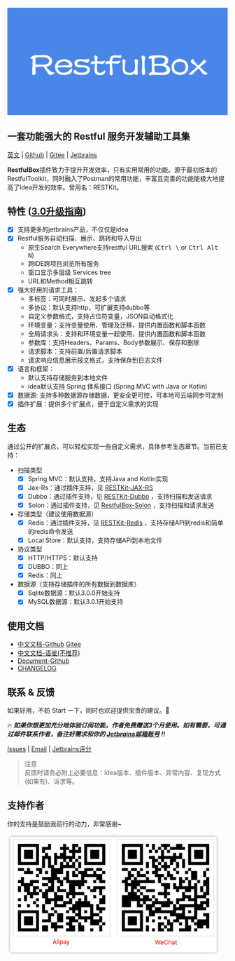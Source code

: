 <a href="https://plugins.jetbrains.com/plugin/14723-restkit">![bg](doc/en/images/bg2.png)</a>

## 一套功能强大的 Restful 服务开发辅助工具集


[英文](./README.md) | [Github](https://github.com/newhoo/RESTKit) | [Gitee](https://gitee.com/newhoo/RESTKit) | [Jetbrains](https://plugins.jetbrains.com/plugin/14723-restkit/reviews)

**RestfulBox**插件致力于提升开发效率，只有实用常用的功能。源于最初版本的RestfulToolkit，同时融入了Postman的常用功能，丰富且完善的功能能极大地提高了Idea开发的效率。曾用名：RESTKit。

## 特性 ([3.0升级指南](doc/zh_CN/快速入门/3.0升级指南.md))
- [x] 支持更多的jetbrains产品，不仅仅是idea
- [x] Restful服务自动扫描、展示、跳转和导入导出
  - 原生Search Everywhere支持restful URL搜索 (<kbd>Ctrl \\</kbd> or <kbd>Ctrl Alt N</kbd>)
  - 跨IDE跨项目浏览所有服务
  - 窗口显示多层级 Services tree
  - URL和Method相互跳转
- [x] 强大好用的请求工具：
  - 多标签：可同时展示、发起多个请求
  - 多协议：默认支持http，可扩展支持dubbo等
  - 自定义参数格式，支持占位符变量，JSON自动格式化
  - 环境变量：支持变量使用、管理及迁移，提供内置函数和脚本函数
  - 全局请求头：支持和环境变量一起使用，提供内置函数和脚本函数
  - 参数库：支持Headers、Params、Body参数展示、保存和删除
  - 请求脚本：支持前置/后置请求脚本
  - 请求响应信息展示报文格式，支持保存到日志文件
- [x] 语言和框架：
  - 默认支持存储服务到本地文件
  - idea默认支持 Spring 体系接口 (Spring MVC with Java or Kotlin)
- [x] 数据源: 支持多种数据源存储数据，更安全更可控，可本地可云端同步可定制
- [x] 插件扩展：提供多个扩展点，便于自定义需求的实现

## 生态

通过公开的扩展点，可以轻松实现一些自定义需求，具体参考生态章节。当前已支持：
- 扫描类型
  - [x] Spring MVC：默认支持，支持Java and Kotlin实现
  - [x] Jax-Rs：通过插件支持，见 [RESTKit-JAX-RS](https://github.com/huzunrong/RESTKit-JAX-RS)
  - [x] Dubbo：通过插件支持，见 [RESTKit-Dubbo](https://github.com/newhoo/RESTKit-Dubbo) ，支持扫描和发送请求
  - [x] Solon：通过插件支持，见 [RestfulBox-Solon](https://github.com/newhoo/RestfulBox-Solon) ，支持扫描和请求发送
- 存储类型（建议使用数据源）
  - [x] Redis：通过插件支持，见 [RESTKit-Redis](https://github.com/newhoo/RESTKit-Redis) ，支持存储API到redis和简单的redis命令发送
  - [x] Local Store：默认支持，支持存储API到本地文件
- 协议类型
  - [x] HTTP/HTTPS：默认支持
  - [x] DUBBO：同上
  - [x] Redis：同上
- 数据源（支持存储插件的所有数据到数据库）
  - [x] Sqlite数据源：默认3.0.0开始支持
  - [x] MySQL数据源：默认3.0.1开始支持

## 使用文档
- [中文文档-Github](doc/zh_CN/目录.md)  [Gitee](https://gitee.com/newhoo/RESTKit#%E4%BD%BF%E7%94%A8%E6%96%87%E6%A1%A3)
- [中文文档-语雀(不推荐)](https://www.yuque.com/newhoo/restkit)
- [Document-Github](doc/en/README.md)
- [CHANGELOG](doc/CHANGELOG.md)

## 联系 & 反馈
如果好用，不妨 Start 一下，同时也欢迎提供宝贵的建议。:star2: 

:fire: **_如果你想更加充分地体验订阅功能，作者免费赠送3个月使用。如有需要，可通过邮件联系作者，备注好需求和你的 [Jetbrains邮箱账号](https://account.jetbrains.com/profile-details) !!_**

[Issues](https://github.com/newhoo/RESTKit/issues) | [Email](mailto:huzunrong@foxmail.com) | [Jetbrains评分](https://plugins.jetbrains.com/plugin/14723-restkit/reviews)

> 注意  
> 反馈时请务必附上必要信息：Idea版本、插件版本、异常内容、复现方式(如果有)、诉求等。


## 支持作者
你的支持是鼓励我前行的动力，非常感谢~

![pay](doc/en/images/pay.png)